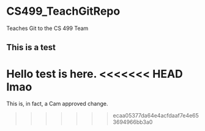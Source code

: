 # CS499_TeachGitRepo
Teaches Git to the CS 499 Team


## This is a test
Hello test is here.
<<<<<<< HEAD
lmao
=======

This is, in fact, a Cam approved change.
>>>>>>> ecaa05377da64e4acfdaaf7e4e653694966bb3a0
